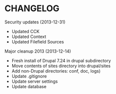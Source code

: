 CHANGELOG
=========

Security updates (2013-12-31)

  - Updated CCK
  - Updated Context
  - Updated Filefield Sources

Major cleanup 2013 (2013-12-14)

  - Fresh install of Drupal 7.24 in drupal subdirectory
  - Move contents of sites directory into drupal/sites
  - Add non-Drupal directories: conf, doc, logs)
  - Update .gitignore
  - Update server settings
  - Update database


